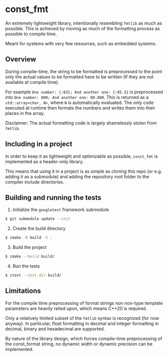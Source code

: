 # const_fmt

An extremely lightweight library, intentionally resembling `fmtlib` as much as possible. This is achieved by moving
as much of the formatting process as possible to compile time.

Meant for systems with very few resources, such as embedded systems.

## Overview

During compile-time, the string to be formatted is preprocessed to the point only the actual values to be formatted
have to be written (If they are not available at compile time).

For example `One number: {:03}; And another one: {:05.3}` is preprocessed into `One number: 000; And another one: 00.000`.
This is returned as a `std::array<char, N>`, where `N` is automatically evaluated. The only code executed at runtime then formats the numbers and writes them into their places in the array.

Disclaimer: The actual formatting code is largely shamelessly stolen from `fmtlib`.

## Including in a project

In order to keep it as lightweight and optimizable as possible, `const_fmt` is implemented as a header-only
library.

This means that using it in a project is as simple as cloning this repo (or e.g. adding it as a submodule)
and adding the repository root folder to the compiler include directories.

## Building and running the tests

1. Initialize the `googletest` framework submodule
```bash
$ git submodule update --init
```

2. Create the build directory
```bash
$ cmake -B build -S .
```

3. Build the project
```bash
$ cmake --build build/
```

4. Run the tests
```bash
$ ctest --test-dir build/
```

## Limitations

For the compile time preprocessing of format strings non non-type template parameters are heavily relied upon,
which means C++20 is required.

Only a relatively limited subset of the `fmtlib` syntax is recognized (for now anyway). In particular,
float formatting in decimal and integer formatting in decimal, binary and hexadecimal are supported.

By nature of the library design, which forces compile-time preprocessing of the const_format string, no dynamic width or
dynamic precision can be implemented.

